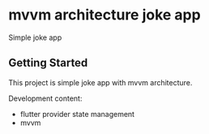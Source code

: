 # mvvm architecture joke app

Simple joke app

## Getting Started

This project is simple joke app with mvvm architecture.

Development content:

- flutter provider state management
- mvvm

